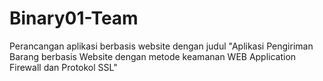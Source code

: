# Binary01-Team
Perancangan aplikasi  berbasis website dengan judul  "Aplikasi Pengiriman Barang berbasis Website dengan metode keamanan WEB Application Firewall dan Protokol SSL"
